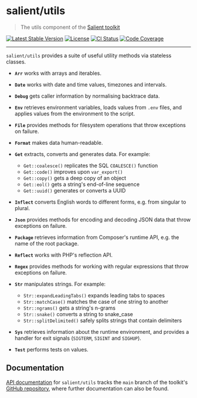 # salient/utils

> The utils component of the [Salient toolkit][toolkit]

<p>
  <a href="https://packagist.org/packages/salient/toolkit"><img src="https://poser.pugx.org/salient/toolkit/v" alt="Latest Stable Version" /></a>
  <a href="https://packagist.org/packages/salient/toolkit"><img src="https://poser.pugx.org/salient/toolkit/license" alt="License" /></a>
  <a href="https://github.com/salient-labs/toolkit/actions"><img src="https://github.com/salient-labs/toolkit/actions/workflows/ci.yml/badge.svg" alt="CI Status" /></a>
  <a href="https://codecov.io/gh/salient-labs/toolkit"><img src="https://codecov.io/gh/salient-labs/toolkit/graph/badge.svg?token=Y0l9ZeEtrI" alt="Code Coverage" /></a>
</p>

---

`salient/utils` provides a suite of useful utility methods via stateless
classes.

- **`Arr`** works with arrays and iterables.

- **`Date`** works with date and time values, timezones and intervals.

- **`Debug`** gets caller information by normalising backtrace data.

- **`Env`** retrieves environment variables, loads values from `.env` files, and
  applies values from the environment to the script.

- **`File`** provides methods for filesystem operations that throw exceptions on
  failure.

- **`Format`** makes data human-readable.

- **`Get`** extracts, converts and generates data. For example:

  - `Get::coalesce()` replicates the SQL `COALESCE()` function
  - `Get::code()` improves upon `var_export()`
  - `Get::copy()` gets a deep copy of an object
  - `Get::eol()` gets a string's end-of-line sequence
  - `Get::uuid()` generates or converts a UUID

- **`Inflect`** converts English words to different forms, e.g. from singular to
  plural.

- **`Json`** provides methods for encoding and decoding JSON data that throw
  exceptions on failure.

- **`Package`** retrieves information from Composer's runtime API, e.g. the name
  of the root package.

- **`Reflect`** works with PHP's reflection API.

- **`Regex`** provides methods for working with regular expressions that throw
  exceptions on failure.

- **`Str`** manipulates strings. For example:

  - `Str::expandLeadingTabs()` expands leading tabs to spaces
  - `Str::matchCase()` matches the case of one string to another
  - `Str::ngrams()` gets a string's n-grams
  - `Str::snake()` converts a string to snake_case
  - `Str::splitDelimited()` safely splits strings that contain delimiters

- **`Sys`** retrieves information about the runtime environment, and provides a
  handler for exit signals (`SIGTERM`, `SIGINT` and `SIGHUP`).

- **`Test`** performs tests on values.

## Documentation

[API documentation][api-docs] for `salient/utils` tracks the `main` branch of
the toolkit's [GitHub repository][toolkit], where further documentation can also
be found.

[api-docs]:
  https://salient-labs.github.io/toolkit/namespace-Salient.Utility.html
[toolkit]: https://github.com/salient-labs/toolkit
